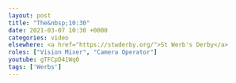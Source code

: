 ```yaml
---
layout: post
title: "The&nbsp;10:30"
date: 2021-03-07 10:30 +0000
categories: video
elsewhere: <a href="https://stwderby.org/">St Werb's Derby</a>
roles: ["Vision Mixer", "Camera Operator"]
youtube: gTFCpD41Wq0
tags: ['Werbs']
---
```


